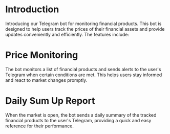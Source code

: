 # Introduction
Introducing our Telegram bot for monitoring financial products. This bot is designed to help users track the prices of their financial assets and provide updates conveniently and efficiently. The features include:

# Price Monitoring 
The bot monitors a list of financial products and sends alerts to the user's Telegram when certain conditions are met. This helps users stay informed and react to market changes promptly.

# Daily Sum Up Report 
When the market is open, the bot sends a daily summary of the tracked financial products to the user's Telegram, providing a quick and easy reference for their performance.

